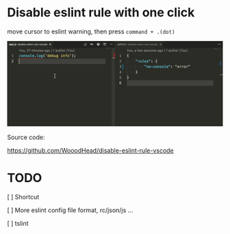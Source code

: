 # Disable eslint rule with one click

move cursor to eslint warning, then press `command + .(dot)`

![](images/demo.gif)

Source code:

https://github.com/WooodHead/disable-eslint-rule-vscode


# TODO
[ ] Shortcut

[ ] More eslint config file format, rc/json/js ...

[ ] tslint
